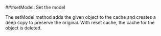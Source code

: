 
###setModel: Set the model

The setModel method adds the given object to the cache and creates a deep copy to preserve the original. With reset cache, the cache for the object is deleted.